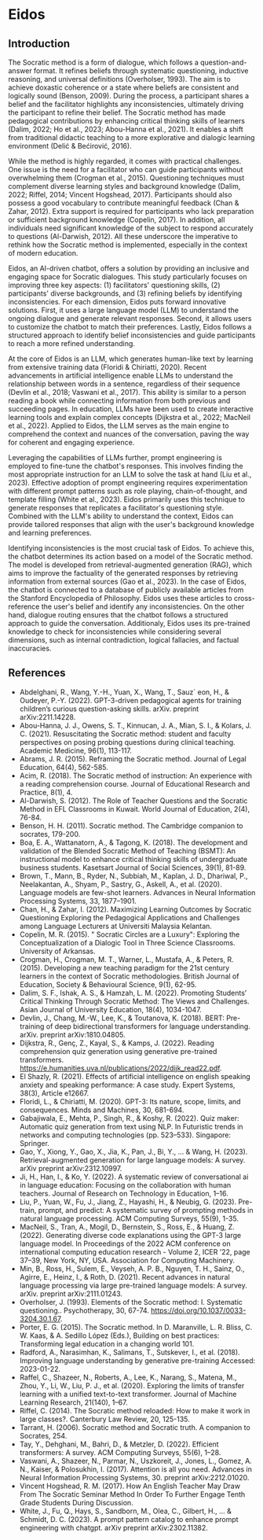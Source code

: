 # Eidos

## Introduction

The Socratic method is a form of dialogue, which follows a question-and-answer format. It refines beliefs through systematic questioning, inductive reasoning, and universal definitions (Overholser, 1993). The aim is to achieve doxastic coherence or a state where beliefs are consistent and logically sound (Benson, 2009). During the process, a participant shares a belief and the facilitator highlights any inconsistencies, ultimately driving the participant to refine their belief. The Socratic method has made pedagogical contributions by enhancing critical thinking skills of learners (Dalim, 2022; Ho et al., 2023; Abou-Hanna et al., 2021). It enables a shift from traditional didactic teaching to a more explorative and dialogic learning environment (Delić & Bećirović, 2016).

While the method is highly regarded, it comes with practical challenges. One issue is the need for a facilitator who can guide participants without overwhelming them (Crogman et al., 2015). Questioning techniques must complement diverse learning styles and background knowledge (Dalim, 2022; Riffel, 2014; Vincent Hogshead, 2017). Participants should also possess a good vocabulary to contribute meaningful feedback (Chan & Zahar, 2012). Extra support is required for participants who lack preparation or sufficient background knowledge (Copelin, 2017). In addition, all individuals need significant knowledge of the subject to respond accurately to questions (Al-Darwish, 2012). All these underscore the imperative to rethink how the Socratic method is implemented, especially in the context of modern education.

Eidos, an AI-driven chatbot, offers a solution by providing an inclusive and engaging space for Socratic dialogues. This study particularly focuses on improving three key aspects: (1) facilitators' questioning skills, (2) participants' diverse backgrounds, and (3) refining beliefs by identifying inconsistencies. For each dimension, Eidos puts forward innovative solutions. First, it uses a large language model (LLM) to understand the ongoing dialogue and generate relevant responses. Second, it allows users to customize the chatbot to match their preferences. Lastly, Eidos follows a structured approach to identify belief inconsistencies and guide participants to reach a more refined understanding.

At the core of Eidos is an LLM, which generates human-like text by learning from extensive training data (Floridi & Chiriatti, 2020). Recent advancements in artificial intelligence enable LLMs to understand the relationship between words in a sentence, regardless of their sequence (Devlin et al., 2018; Vaswani et al., 2017). This ability is similar to a person reading a book while connecting information from both previous and succeeding pages. In education, LLMs have been used to create interactive learning tools and explain complex concepts (Dijkstra et al., 2022; MacNeil et al., 2022). Applied to Eidos, the LLM serves as the main engine to comprehend the context and nuances of the conversation, paving the way for coherent and engaging experience.

Leveraging the capabilities of LLMs further, prompt engineering is employed to fine-tune the chatbot's responses. This involves finding the most appropriate instruction for an LLM to solve the task at hand (Liu et al., 2023). Effective adoption of prompt engineering requires experimentation with different prompt patterns such as role playing, chain-of-thought, and template filling (White et al., 2023). Eidos primarily uses this technique to generate responses that replicates a facilitator's questioning style. Combined with the LLM's ability to understand the context, Eidos can provide tailored responses that align with the user's background knowledge and learning preferences.

Identifying inconsistencies is the most crucial task of Eidos. To achieve this, the chatbot determines its action based on a model of the Socratic method. The model is developed from retrieval-augmented generation (RAG), which aims to improve the factuality of the generated responses by retrieving information from external sources (Gao et al., 2023). In the case of Eidos, the chatbot is connected to a database of publicly available articles from the Stanford Encyclopedia of Philosophy. Eidos uses these articles to cross-reference the user's belief and identify any inconsistencies. On the other hand, dialogue routing ensures that the chatbot follows a structured approach to guide the conversation. Additionaly, Eidos uses its pre-trained knowledge to check for inconsistencies while considering several dimensions, such as internal contradiction, logical fallacies, and factual inaccuracies.

## References

- Abdelghani, R., Wang, Y.-H., Yuan, X., Wang, T., Sauz´ eon, H., & Oudeyer, P.-Y. (2022). GPT-3-driven pedagogical agents for training children’s curious question-asking skills. arXiv. preprint arXiv:2211.14228.
- Abou-Hanna, J. J., Owens, S. T., Kinnucan, J. A., Mian, S. I., & Kolars, J. C. (2021). Resuscitating the Socratic method: student and faculty perspectives on posing probing questions during clinical teaching. Academic Medicine, 96(1), 113-117.
- Abrams, J. R. (2015). Reframing the Socratic method. Journal of Legal Education, 64(4), 562-585.
- Acim, R. (2018). The Socratic method of instruction: An experience with a reading comprehension course. Journal of Educational Research and Practice, 8(1), 4.
- Al-Darwish, S. (2012). The Role of Teacher Questions and the Socratic Method in EFL Classrooms in Kuwait. World Journal of Education, 2(4), 76-84.
- Benson, H. H. (2011). Socratic method. The Cambridge companion to socrates, 179-200.
- Boa, E. A., Wattanatorn, A., & Tagong, K. (2018). The development and validation of the Blended Socratic Method of Teaching (BSMT): An instructional model to enhance critical thinking skills of undergraduate business students. Kasetsart Journal of Social Sciences, 39(1), 81-89.
- Brown, T., Mann, B., Ryder, N., Subbiah, M., Kaplan, J. D., Dhariwal, P., Neelakantan, A., Shyam, P., Sastry, G., Askell, A., et al. (2020). Language models are few-shot learners. Advances in Neural Information Processing Systems, 33, 1877–1901.
- Chan, H., & Zahar, I. (2012). Maximizing Learning Outcomes by Socratic Questioning Exploring the Pedagogical Applications and Challenges among Language Lecturers at Universiti Malaysia Kelantan.
- Copelin, M. R. (2015). " Socratic Circles are a Luxury": Exploring the Conceptualization of a Dialogic Tool in Three Science Classrooms. University of Arkansas.
- Crogman, H., Crogman, M. T., Warner, L., Mustafa, A., & Peters, R. (2015). Developing a new teaching paradigm for the 21st century learners in the context of Socratic methodologies. British Journal of Education, Society & Behavioural Science, 9(1), 62-95.
- Dalim, S. F., Ishak, A. S., & Hamzah, L. M. (2022). Promoting Students’ Critical Thinking Through Socratic Method: The Views and Challenges. Asian Journal of University Education, 18(4), 1034-1047.
- Devlin, J., Chang, M.-W., Lee, K., & Toutanova, K. (2018). BERT: Pre-training of deep bidirectional transformers for language understanding. arXiv. preprint arXiv:1810.04805.
- Dijkstra, R., Genç, Z., Kayal, S., & Kamps, J. (2022). Reading comprehension quiz generation using generative pre-trained transformers. <https://e.humanities.uva.nl/publications/2022/dijk_read22.pdf>.
- El Shazly, R. (2021). Effects of artificial intelligence on english speaking anxiety and speaking performance: A case study. Expert Systems, 38(3), Article e12667.
- Floridi, L., & Chiriatti, M. (2020). GPT-3: Its nature, scope, limits, and consequences. Minds and Machines, 30, 681-694.
- Gabajiwala, E., Mehta, P., Singh, R., & Koshy, R. (2022). Quiz maker: Automatic quiz generation from text using NLP. In Futuristic trends in networks and computing technologies (pp. 523–533). Singapore: Springer.
- Gao, Y., Xiong, Y., Gao, X., Jia, K., Pan, J., Bi, Y., ... & Wang, H. (2023). Retrieval-augmented generation for large language models: A survey. arXiv preprint arXiv:2312.10997.
- Ji, H., Han, I., & Ko, Y. (2022). A systematic review of conversational ai in language education: Focusing on the collaboration with human teachers. Journal of Research on Technology in Education, 1–16.
- Liu, P., Yuan, W., Fu, J., Jiang, Z., Hayashi, H., & Neubig, G. (2023). Pre-train, prompt, and predict: A systematic survey of prompting methods in natural language processing. ACM Computing Surveys, 55(9), 1-35.
- MacNeil, S., Tran, A., Mogil, D., Bernstein, S., Ross, E., & Huang, Z. (2022). Generating diverse code explanations using the GPT-3 large language model. In Proceedings of the 2022 ACM conference on international computing education research - Volume 2, ICER ’22, page 37–39, New York, NY, USA. Association for Computing Machinery.
- Min, B., Ross, H., Sulem, E., Veyseh, A. P. B., Nguyen, T. H., Sainz, O., Agirre, E., Heinz, I., & Roth, D. (2021). Recent advances in natural language processing via large pre-trained language models: A survey. arXiv. preprint arXiv:2111.01243.
- Overholser, J. (1993). Elements of the Socratic method: I. Systematic questioning.. Psychotherapy, 30, 67-74. <https://doi.org/10.1037/0033-3204.30.1.67>.
- Porter, E. G. (2015). The Socratic method. In D. Maranville, L. R. Bliss, C. W. Kaas, & A. Sedillo López (Eds.), Building on best practices: Transforming legal education in a changing world 101.
- Radford, A., Narasimhan, K., Salimans, T., Sutskever, I., et al. (2018). Improving language understanding by generative pre-training Accessed: 2023-01-22.
- Raffel, C., Shazeer, N., Roberts, A., Lee, K., Narang, S., Matena, M., Zhou, Y., Li, W., Liu, P. J., et al. (2020). Exploring the limits of transfer learning with a unified text-to-text transformer. Journal of Machine Learning Research, 21(140), 1–67.
- Riffel, C. (2014). The Socratic method reloaded: How to make it work in large classes?. Canterbury Law Review, 20, 125-135.
- Tarrant, H. (2006). Socratic method and Socratic truth. A companion to Socrates, 254.
- Tay, Y., Dehghani, M., Bahri, D., & Metzler, D. (2022). Efficient transformers: A survey. ACM Computing Surveys, 55(6), 1–28.
- Vaswani, A., Shazeer, N., Parmar, N., Uszkoreit, J., Jones, L., Gomez, A. N., Kaiser, & Polosukhin, I. (2017). Attention is all you need. Advances in Neural Information Processing Systems, 30. preprint arXiv:2212.01020.
- Vincent Hogshead, R. M. (2017). How An English Teacher May Draw From The Socratic Seminar Method In Order To Further Engage Tenth Grade Students During Discussion.
- White, J., Fu, Q., Hays, S., Sandborn, M., Olea, C., Gilbert, H., ... & Schmidt, D. C. (2023). A prompt pattern catalog to enhance prompt engineering with chatgpt. arXiv preprint arXiv:2302.11382.
